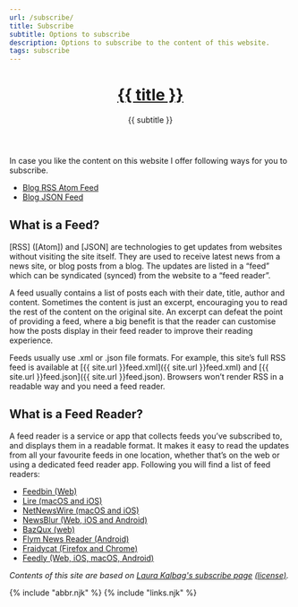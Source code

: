 ```yaml
---
url: /subscribe/
title: Subscribe
subtitle: Options to subscribe
description: Options to subscribe to the content of this website.
tags: subscribe
---
```


<header>

# [{{ title }}](/)

{{ subtitle }}

</header>

In case you like the content on this website I offer following ways for you to subscribe.

-   [Blog RSS Atom Feed](/feed.xml)
-   [Blog JSON Feed](/feed.json)

<section>

## What is a Feed?

[RSS] ([Atom]) and [JSON] are technologies to get updates from websites without visiting the site itself. They are used to receive latest news from a news site, or blog posts from a blog. The updates are listed in a “feed” which can be syndicated (synced) from the website to a “feed reader”.

A feed usually contains a list of posts each with their date, title, author and content. Sometimes the content is just an excerpt, encouraging you to read the rest of the content on the original site. An excerpt can defeat the point of providing a feed, where a big benefit is that the reader can customise how the posts display in their feed reader to improve their reading experience.

Feeds usually use .xml or .json file formats. For example, this site’s full RSS feed is available at [{{ site.url }}feed.xml]({{ site.url }}feed.xml) and [{{ site.url }}feed.json]({{ site.url }}feed.json). Browsers won’t render RSS in a readable way and you need a feed reader.

## What is a Feed Reader?

A feed reader is a service or app that collects feeds you’ve subscribed to, and displays them in a readable format. It makes it easy to read the updates from all your favourite feeds in one location, whether that’s on the web or using a dedicated feed reader app. Following you will find a list of feed readers:

-   [Feedbin (Web)](https://feedbin.com/)
-   [Lire (macOS and iOS)](http://lireapp.com/)
-   [NetNewsWire (macOS and iOS)](https://ranchero.com/netnewswire/)
-   [NewsBlur (Web, iOS and Android)](http://newsblur.com/)
-   [BazQux (web)](https://bazqux.com/)
-   [Flym News Reader (Android)](https://play.google.com/store/apps/details?id=net.frju.flym&hl=en_US)
-   [Fraidycat (Firefox and Chrome)](https://fraidyc.at/)
-   [Feedly (Web, iOS, macOS, Android)](https://feedly.com/)

</section>

<footer>

_Contents of this site are based on [Laura Kalbag's subscribe page](https://laurakalbag.com/subscribe/) [(license)](https://creativecommons.org/licenses/by-sa/4.0/)._

</footer>

{% include "abbr.njk" %}
{% include "links.njk" %}
